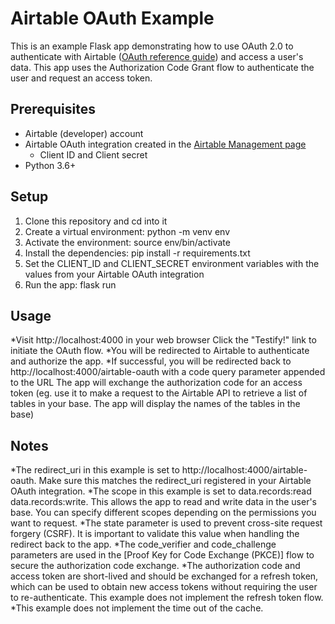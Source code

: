 # Airtable OAuth Example
This is an example Flask app demonstrating how to use OAuth 2.0 to authenticate with Airtable ([OAuth reference guide](https://airtable.com/developers/web/api/oauth-reference)) and access a user's data. This app uses the Authorization Code Grant flow to authenticate the user and request an access token.

## Prerequisites
* Airtable (developer) account
* Airtable OAuth integration created in the [Airtable Management page](https://airtable.com/create/oauth)
  * Client ID and Client secret
* Python 3.6+

## Setup
1. Clone this repository and cd into it
2. Create a virtual environment: python -m venv env
3. Activate the environment: source env/bin/activate
4. Install the dependencies: pip install -r requirements.txt
5. Set the CLIENT_ID and CLIENT_SECRET environment variables with the values from your Airtable OAuth integration
6. Run the app: flask run

## Usage
*Visit http://localhost:4000 in your web browser Click the "Testify!" link to initiate the OAuth flow.
*You will be redirected to Airtable to authenticate and authorize the app.
*If successful, you will be redirected back to http://localhost:4000/airtable-oauth with a code query parameter appended to the URL
The app will exchange the authorization code for an access token (eg. use it to make a request to the Airtable API to retrieve a list of tables in your base. The app will display the names of the tables in the base)

## Notes
*The redirect_uri in this example is set to http://localhost:4000/airtable-oauth. Make sure this matches the redirect_uri registered in your Airtable OAuth integration.
*The scope in this example is set to data.records:read data.records:write. This allows the app to read and write data in the user's base. You can specify different scopes depending on the permissions you want to request.
*The state parameter is used to prevent cross-site request forgery (CSRF). It is important to validate this value when handling the redirect back to the app.
*The code_verifier and code_challenge parameters are used in the [Proof Key for Code Exchange (PKCE)] flow to secure the authorization code exchange.
*The authorization code and access token are short-lived and should be exchanged for a refresh token, which can be used to obtain new access tokens without requiring the user to re-authenticate. This example does not implement the refresh token flow.
*This example does not implement the time out of the cache.
